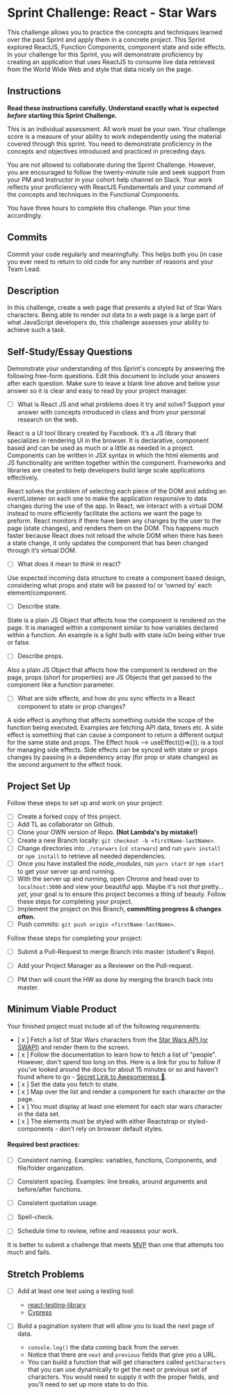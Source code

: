 # Sprint Challenge: React - Star Wars

This challenge allows you to practice the concepts and techniques learned over the past Sprint and apply them in a concrete project. This Sprint explored ReactJS, Function Components, component state and side effects. In your challenge for this Sprint, you will demonstrate proficiency by creating an application that uses ReactJS to consume live data retrieved from the World Wide Web and style that data nicely on the page.

## Instructions

**Read these instructions carefully. Understand exactly what is expected _before_ starting this Sprint Challenge.**

This is an individual assessment. All work must be your own. Your challenge score is a measure of your ability to work independently using the material covered through this sprint. You need to demonstrate proficiency in the concepts and objectives introduced and practiced in preceding days.

You are not allowed to collaborate during the Sprint Challenge. However, you are encouraged to follow the twenty-minute rule and seek support from your PM and Instructor in your cohort help channel on Slack. Your work reflects your proficiency with ReactJS Fundamentals and your command of the concepts and techniques in the Functional Components.

You have three hours to complete this challenge. Plan your time accordingly.

## Commits

Commit your code regularly and meaningfully. This helps both you (in case you ever need to return to old code for any number of reasons and your Team Lead.

## Description

In this challenge, create a web page that presents a styled list of Star Wars characters. Being able to render out data to a web page is a large part of what JavaScript developers do, this challenge assesses your ability to achieve such a task.

## Self-Study/Essay Questions

Demonstrate your understanding of this Sprint's concepts by answering the following free-form questions. Edit this document to include your answers after each question. Make sure to leave a blank line above and below your answer so it is clear and easy to read by your project manager.

- [ ] What is React JS and what problems does it try and solve? Support your answer with concepts introduced in class and from your personal research on the web.

React is a UI tool library created by Facebook. It’s a JS library that specializes in rendering UI in the browser. It is declarative, component based and can be used as much or a little as needed in a project. Components can be written in JSX syntax in which the html elements and JS functionality are written together within the component. Frameworks and libraries are created to help developers build large scale applications effectively. 

React solves the problem of selecting each piece of the DOM and adding an eventListener on each one to make the application responsive to data changes during the use of the app. In React, we interact with a virtual DOM instead to more efficiently facilitate the actions we want the page to preform. React monitors if there have been any changes by the user to the page (state changes), and renders them on the DOM. This happens much faster because React does not reload the whole DOM when there has been a state change, it only updates the component that has been changed through it’s virtual DOM.

- [ ] What does it mean to _think_ in react?

Use expected incoming data structure to create a component based design, considering what props and state will be passed to/ or ‘owned by’ each element/component.

- [ ] Describe state.

State is a plain JS Object that affects how the component is rendered on the page. It is managed within a component similar to how variables declared within a function. An example is a light bulb with state isOn being either true or false.

- [ ] Describe props.

Also a plain JS Object that affects how the component is rendered on the page, props (short for properties) are JS Objects that get passed to the component like a function parameter.

- [ ] What are side effects, and how do you sync effects in a React component to state or prop changes?

A side effect is anything that affects something outside the scope of the function being executed. Examples are fetching API data, timers etc. A side effect is something that can cause a component to return a different output for the same state and props. The Effect hook —> useEffect(()=>{}); is a tool for managing side effects. Side effects can be synced with state or props changes by passing in a dependency array (for prop or state changes) as the second argument to the effect hook. 

## Project Set Up

Follow these steps to set up and work on your project:

- [ ] Create a forked copy of this project.
- [ ] Add TL as collaborator on Github.
- [ ] Clone your OWN version of Repo. **(Not Lambda's by mistake!)**
- [ ] Create a new Branch locally: `git checkout -b <firstName-lastName>`.
- [ ] Change directories into `./starwars` (`cd starwars`) and run `yarn install` or `npm install` to retrieve all needed dependencies.
- [ ] Once you have installed the _node_modules_, run `yarn start` or `npm start` to get your server up and running.
- [ ] With the server up and running, open Chrome and head over to `localhost:3000` and view your beautiful app. Maybe it's not _that_ pretty... _yet_, your goal is to ensure this project becomes a thing of beauty.
Follow these steps for completing your project.
- [ ] Implement the project on this Branch, **committing progress & changes often.**
- [ ] Push commits: `git push origin <firstName-lastName>`.

Follow these steps for completing your project:

- [ ] Submit a Pull-Request to merge <firstName-lastName> Branch into master (student's  Repo).
- [ ] Add your Project Manager as a Reviewer on the Pull-request.
- [ ] PM then will count the HW as done by merging the branch back into master.


## Minimum Viable Product

Your finished project must include all of the following requirements:

- [ x ] Fetch a list of Star Wars characters from the [Star Wars API (or SWAPI)](https://swapi.co/) and render them to the screen. 
- [ x ] Follow the documentation to learn how to fetch a list of "people". However, don't spend _too_ long on this. Here is a link for you to follow if you've looked around the docs for about 15 minutes or so and haven't found where to go - [Secret Link to Awesomeness 🤫](https://swapi.co/documentation#people).
- [ x ] Set the data you fetch to state.
- [ x ] Map over the list and render a component for each character on the page.
- [ x ] You must display at least one element for each star wars character in the data set.
- [ x ] The elements must be styled with either Reactstrap or styled-components - don't rely on browser default styles.

#### Required best practices:

- [ ] Consistent naming. Examples: variables, functions, Components, and file/folder organization.
- [ ] Consistent spacing. Examples: line breaks, around arguments and before/after functions.
- [ ] Consistent quotation usage.
- [ ] Spell-check.
- [ ] Schedule time to review, refine and reassess your work.


It is better to submit a challenge that meets [MVP](https://en.wikipedia.org/wiki/Minimum_viable_product) than one that attempts too much and fails.

## Stretch Problems

- [ ] Add at least one test using a testing tool:
  - [react-testing-library](https://github.com/testing-library/react-testing-library#basic-example)
  - [Cypress](https://docs.cypress.io/guides/overview/why-cypress.html)

- [ ] Build a pagination system that will allow you to load the next page of data.
  - `console.log()` the data coming back from the server.
  - Notice that there are `next` and `previous` fields that give you a URL.
  - You can build a function that will get characters called `getCharacters` that you can use dynamically to get the next or previous set of characters. You would need to supply it with the proper fields, and you'll need to set up more state to do this.

<!--
- [ ] Build another app from scratch that looks very similar to this one. Inside of your main `App` component fetch some data in this same fashion from this url `https://dog.ceo/dog-api/#all` you'll have to follow the documentation at that website and figure out how to change up the code you've seen here in this Star Wars app in order to properly fetch the data and store it on Component State.
-->
